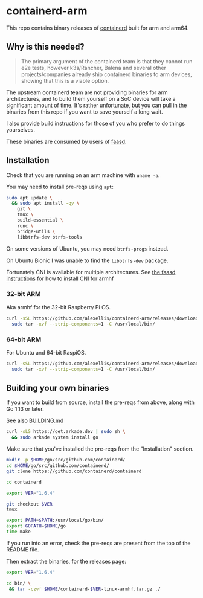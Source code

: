 # containerd-arm

This repo contains binary releases of [containerd](https://github.com/containerd/containerd) built for arm and arm64.

## Why is this needed?

> The primary argument of the containerd team is that they cannot run e2e tests, however k3s/Rancher, Balena and several other projects/companies already ship containerd binaries to arm devices, showing that this is a viable option.

The upstream containerd team are not providing binaries for arm architectures, and to build them yourself on a SoC device will take a significant amount of time. It's rather unfortunate, but you can pull in the binaries from this repo if you want to save yourself a long wait.

I also provide build instructions for those of you who prefer to do things yourselves.

These binaries are consumed by users of [faasd](https://github.com/openfaas/faasd/).

## Installation

Check that you are running on an arm machine with `uname -a`.

You may need to install pre-reqs using `apt`:

```bash
sudo apt update \
  && sudo apt install -qy \
    git \
    tmux \
    build-essential \
    runc \
    bridge-utils \
    libbtrfs-dev btrfs-tools
```

On some versions of Ubuntu, you may need `btrfs-progs` instead.

On Ubuntu Bionic I was unable to find the `libbtrfs-dev` package.

Fortunately CNI is available for multiple architectures. See [the faasd instructions](https://github.com/openfaas/faasd/blob/master/docs/DEV.md) for how to install CNI for armhf

### 32-bit ARM

Aka armhf for the 32-bit Raspberry Pi OS.

```bash
curl -sSL https://github.com/alexellis/containerd-arm/releases/download/v1.3.5/containerd-1.3.5-linux-armhf.tar.gz | \
  sudo tar -xvf --strip-components=1 -C /usr/local/bin/
```

### 64-bit ARM

For Ubuntu and 64-bit RaspiOS.

```bash
curl -sSL https://github.com/alexellis/containerd-arm/releases/download/v1.3.5/containerd-1.3.5-linux-arm64.tar.gz | \
  sudo tar -xvf --strip-components=1 -C /usr/local/bin/
```

## Building your own binaries

If you want to build from source, install the pre-reqs from above, along with Go 1.13 or later.

See also [BUILDING.md](https://github.com/containerd/containerd/blob/master/BUILDING.md#build-containerd)

```bash
curl -sLS https://get.arkade.dev | sudo sh \
  && sudo arkade system install go
```

Make sure that you've installed the pre-reqs from the "Installation" section.

```bash
mkdir -p $HOME/go/src/github.com/containerd/
cd $HOME/go/src/github.com/containerd/
git clone https://github.com/containerd/containerd

cd containerd

export VER="1.6.4"

git checkout $VER
tmux

export PATH=$PATH:/usr/local/go/bin/
export GOPATH=$HOME/go
time make
```

If you run into an error, check the pre-reqs are present from the top of the README file.

Then extract the binaries, for the releases page:

```bash
export VER="1.6.4"

cd bin/ \
 && tar -czvf $HOME/containerd-$VER-linux-armhf.tar.gz ./

```
